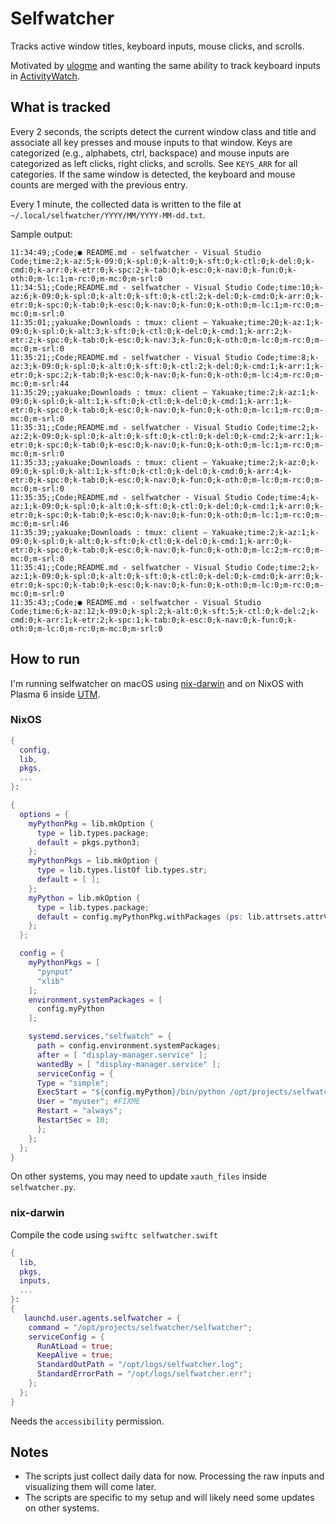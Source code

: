 # Selfwatcher

Tracks active window titles, keyboard inputs, mouse clicks, and scrolls.

Motivated by [ulogme](https://karpathy.github.io/2014/08/03/quantifying-productivity) and wanting the same ability
to track keyboard inputs in [ActivityWatch](https://activitywatch.net/).

## What is tracked

Every 2 seconds, the scripts detect the current window class and title and associate all key presses and mouse inputs 
to that window. Keys are categorized (e.g., alphabets, ctrl, backspace) and mouse inputs are categorized as left clicks,
right clicks, and scrolls. See `KEYS_ARR` for all categories. If the same window is detected, the keyboard and mouse counts
are merged with the previous entry.

Every 1 minute, the collected data is written to the file at `~/.local/selfwatcher/YYYY/MM/YYYY-MM-dd.txt`. 

Sample output:
```
11:34:49;;Code;● README.md - selfwatcher - Visual Studio Code;time:2;k-az:5;k-09:0;k-spl:0;k-alt:0;k-sft:0;k-ctl:0;k-del:0;k-cmd:0;k-arr:0;k-etr:0;k-spc:2;k-tab:0;k-esc:0;k-nav:0;k-fun:0;k-oth:0;m-lc:1;m-rc:0;m-mc:0;m-srl:0
11:34:51;;Code;README.md - selfwatcher - Visual Studio Code;time:10;k-az:6;k-09:0;k-spl:0;k-alt:0;k-sft:0;k-ctl:2;k-del:0;k-cmd:0;k-arr:0;k-etr:0;k-spc:0;k-tab:0;k-esc:0;k-nav:0;k-fun:0;k-oth:0;m-lc:1;m-rc:0;m-mc:0;m-srl:0
11:35:01;;yakuake;Downloads : tmux: client — Yakuake;time:20;k-az:1;k-09:0;k-spl:0;k-alt:3;k-sft:0;k-ctl:0;k-del:0;k-cmd:1;k-arr:2;k-etr:2;k-spc:0;k-tab:0;k-esc:0;k-nav:3;k-fun:0;k-oth:0;m-lc:0;m-rc:0;m-mc:0;m-srl:0
11:35:21;;Code;README.md - selfwatcher - Visual Studio Code;time:8;k-az:3;k-09:0;k-spl:0;k-alt:0;k-sft:0;k-ctl:2;k-del:0;k-cmd:1;k-arr:1;k-etr:0;k-spc:2;k-tab:0;k-esc:0;k-nav:0;k-fun:0;k-oth:0;m-lc:4;m-rc:0;m-mc:0;m-srl:44
11:35:29;;yakuake;Downloads : tmux: client — Yakuake;time:2;k-az:1;k-09:0;k-spl:0;k-alt:1;k-sft:0;k-ctl:0;k-del:0;k-cmd:1;k-arr:1;k-etr:0;k-spc:0;k-tab:0;k-esc:0;k-nav:0;k-fun:0;k-oth:0;m-lc:1;m-rc:0;m-mc:0;m-srl:0
11:35:31;;Code;README.md - selfwatcher - Visual Studio Code;time:2;k-az:2;k-09:0;k-spl:0;k-alt:0;k-sft:0;k-ctl:0;k-del:0;k-cmd:2;k-arr:1;k-etr:0;k-spc:0;k-tab:0;k-esc:0;k-nav:0;k-fun:0;k-oth:0;m-lc:1;m-rc:0;m-mc:0;m-srl:0
11:35:33;;yakuake;Downloads : tmux: client — Yakuake;time:2;k-az:0;k-09:0;k-spl:0;k-alt:1;k-sft:0;k-ctl:0;k-del:0;k-cmd:0;k-arr:4;k-etr:0;k-spc:0;k-tab:0;k-esc:0;k-nav:0;k-fun:0;k-oth:0;m-lc:0;m-rc:0;m-mc:0;m-srl:0
11:35:35;;Code;README.md - selfwatcher - Visual Studio Code;time:4;k-az:1;k-09:0;k-spl:0;k-alt:0;k-sft:0;k-ctl:0;k-del:0;k-cmd:1;k-arr:0;k-etr:0;k-spc:0;k-tab:0;k-esc:0;k-nav:0;k-fun:0;k-oth:0;m-lc:1;m-rc:0;m-mc:0;m-srl:46
11:35:39;;yakuake;Downloads : tmux: client — Yakuake;time:2;k-az:1;k-09:0;k-spl:0;k-alt:0;k-sft:0;k-ctl:0;k-del:0;k-cmd:1;k-arr:0;k-etr:0;k-spc:0;k-tab:0;k-esc:0;k-nav:0;k-fun:0;k-oth:0;m-lc:2;m-rc:0;m-mc:0;m-srl:0
11:35:41;;Code;README.md - selfwatcher - Visual Studio Code;time:2;k-az:1;k-09:0;k-spl:0;k-alt:0;k-sft:0;k-ctl:0;k-del:0;k-cmd:0;k-arr:0;k-etr:0;k-spc:0;k-tab:0;k-esc:0;k-nav:0;k-fun:0;k-oth:0;m-lc:0;m-rc:0;m-mc:0;m-srl:0
11:35:43;;Code;● README.md - selfwatcher - Visual Studio Code;time:6;k-az:12;k-09:0;k-spl:2;k-alt:0;k-sft:5;k-ctl:0;k-del:2;k-cmd:0;k-arr:1;k-etr:2;k-spc:1;k-tab:0;k-esc:0;k-nav:0;k-fun:0;k-oth:0;m-lc:0;m-rc:0;m-mc:0;m-srl:0
```

## How to run

I'm running selfwatcher on macOS using [nix-darwin](https://github.com/nix-darwin/nix-darwin) and on NixOS with Plasma 6 inside [UTM](https://github.com/utmapp/UTM/).

### NixOS

```nix
{
  config,
  lib,
  pkgs,
  ...
}:

{
  options = {
    myPythonPkg = lib.mkOption {
      type = lib.types.package;
      default = pkgs.python3;
    };
    myPythonPkgs = lib.mkOption {
      type = lib.types.listOf lib.types.str;
      default = [ ];
    };
    myPython = lib.mkOption {
      type = lib.types.package;
      default = config.myPythonPkg.withPackages (ps: lib.attrsets.attrVals config.myPythonPkgs ps);
    };
  };

  config = {
    myPythonPkgs = [
      "pynput"
      "xlib"
    ];
    environment.systemPackages = [
      config.myPython
    ];

    systemd.services."selfwatch" = {
      path = config.environment.systemPackages;
      after = [ "display-manager.service" ];
      wantedBy = [ "display-manager.service" ];
      serviceConfig = {
      Type = "simple";
      ExecStart = "${config.myPython}/bin/python /opt/projects/selfwatcher/selfwatch.py";
      User = "myuser"; #FIXME
      Restart = "always";
      RestartSec = 10;
      };
    };
  };
}
```

On other systems, you may need to update `xauth_files` inside `selfwatcher.py`.

### nix-darwin

Compile the code using `swiftc selfwatcher.swift`

```nix
{
  lib,
  pkgs,
  inputs,
  ...
}:
{
   launchd.user.agents.selfwatcher = {
    command = "/opt/projects/selfwatcher/selfwatcher";
    serviceConfig = {
      RunAtLoad = true;
      KeepAlive = true;
      StandardOutPath = "/opt/logs/selfwatcher.log";
      StandardErrorPath = "/opt/logs/selfwatcher.err";
    };
  };
}
```

Needs the `accessibility` permission.

## Notes

- The scripts just collect daily data for now. Processing the raw inputs and visualizing them will come later.
- The scripts are specific to my setup and will likely need some updates on other systems.

